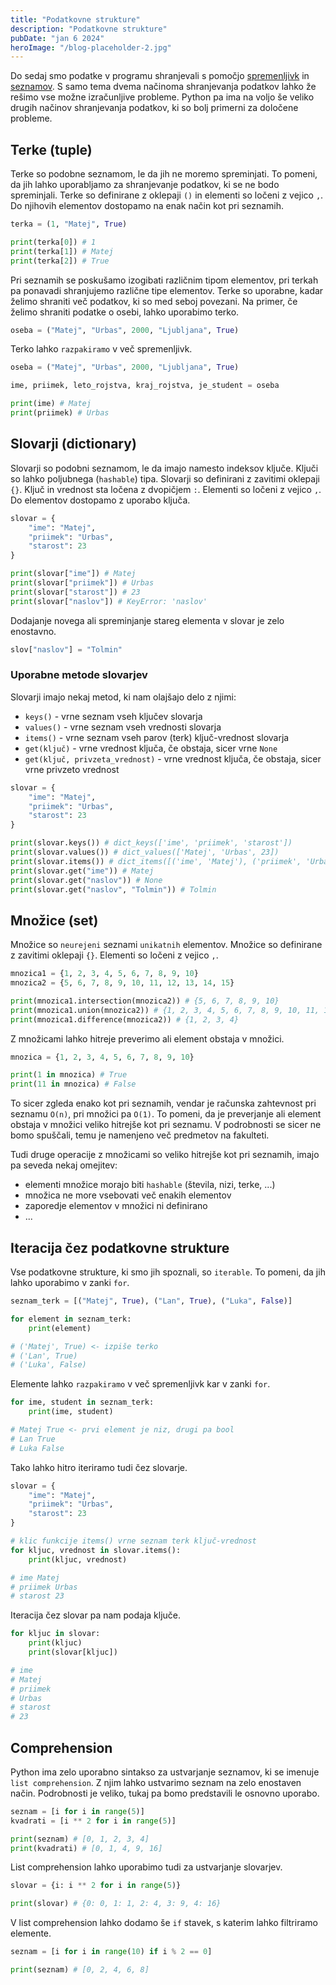 ```yaml
---
title: "Podatkovne strukture"
description: "Podatkovne strukture"
pubDate: "jan 6 2024"
heroImage: "/blog-placeholder-2.jpg"
---
```


Do sedaj smo podatke v programu shranjevali s pomočjo [spremenljivk](/blog/osnove-pythona/) in [seznamov](/blog/seznami). S samo tema dvema načinoma shranjevanja podatkov lahko že rešimo vse možne izračunljive probleme. Python pa ima na voljo še veliko drugih načinov shranjevanja podatkov, ki so bolj primerni za določene probleme.

## Terke (tuple)

Terke so podobne seznamom, le da jih ne moremo spreminjati. To pomeni, da jih lahko uporabljamo za shranjevanje podatkov, ki se ne bodo spreminjali. Terke so definirane z oklepaji `()` in elementi so ločeni z vejico `,`. Do njihovih elementov dostopamo na enak način kot pri seznamih.

```python
terka = (1, "Matej", True)

print(terka[0]) # 1
print(terka[1]) # Matej
print(terka[2]) # True
```

Pri seznamih se poskušamo izogibati različnim tipom elementov, pri terkah pa ponavadi shranjujemo različne tipe elementov. Terke so uporabne, kadar želimo shraniti več podatkov, ki so med seboj povezani. Na primer, če želimo shraniti podatke o osebi, lahko uporabimo terko.

```python
oseba = ("Matej", "Urbas", 2000, "Ljubljana", True)
```

Terko lahko `razpakiramo` v več spremenljivk.

```python
oseba = ("Matej", "Urbas", 2000, "Ljubljana", True)

ime, priimek, leto_rojstva, kraj_rojstva, je_student = oseba

print(ime) # Matej
print(priimek) # Urbas
```

## Slovarji (dictionary)

Slovarji so podobni seznamom, le da imajo namesto indeksov ključe. Ključi so lahko poljubnega (`hashable`) tipa. Slovarji so definirani z zavitimi oklepaji `{}`. Ključ in vrednost sta ločena z dvopičjem `:`. Elementi so ločeni z vejico `,`. Do elementov dostopamo z uporabo ključa.

```python
slovar = {
    "ime": "Matej",
    "priimek": "Urbas",
    "starost": 23
}

print(slovar["ime"]) # Matej
print(slovar["priimek"]) # Urbas
print(slovar["starost"]) # 23
print(slovar["naslov"]) # KeyError: 'naslov'
```

Dodajanje novega ali spreminjanje stareg elementa v slovar je zelo enostavno.

```python
slov["naslov"] = "Tolmin"
```

### Uporabne metode slovarjev

Slovarji imajo nekaj metod, ki nam olajšajo delo z njimi:

-   `keys()` - vrne seznam vseh ključev slovarja
-   `values()` - vrne seznam vseh vrednosti slovarja
-   `items()` - vrne seznam vseh parov (terk) ključ-vrednost slovarja
-   `get(ključ)` - vrne vrednost ključa, če obstaja, sicer vrne `None`
-   `get(ključ, privzeta_vrednost)` - vrne vrednost ključa, če obstaja, sicer vrne privzeto vrednost

```python
slovar = {
    "ime": "Matej",
    "priimek": "Urbas",
    "starost": 23
}

print(slovar.keys()) # dict_keys(['ime', 'priimek', 'starost'])
print(slovar.values()) # dict_values(['Matej', 'Urbas', 23])
print(slovar.items()) # dict_items([('ime', 'Matej'), ('priimek', 'Urbas'), ('starost', 23)])
print(slovar.get("ime")) # Matej
print(slovar.get("naslov")) # None
print(slovar.get("naslov", "Tolmin")) # Tolmin
```

## Množice (set)

Množice so `neurejeni` seznami `unikatnih` elementov. Množice so definirane z zavitimi oklepaji `{}`. Elementi so ločeni z vejico `,`.

```python
mnozica1 = {1, 2, 3, 4, 5, 6, 7, 8, 9, 10}
mnozica2 = {5, 6, 7, 8, 9, 10, 11, 12, 13, 14, 15}

print(mnozica1.intersection(mnozica2)) # {5, 6, 7, 8, 9, 10}
print(mnozica1.union(mnozica2)) # {1, 2, 3, 4, 5, 6, 7, 8, 9, 10, 11, 12, 13, 14}
print(mnozica1.difference(mnozica2)) # {1, 2, 3, 4}
```

Z množicami lahko hitreje preverimo ali element obstaja v množici.

```python
mnozica = {1, 2, 3, 4, 5, 6, 7, 8, 9, 10}

print(1 in mnozica) # True
print(11 in mnozica) # False
```

To sicer zgleda enako kot pri seznamih, vendar je računska zahtevnost pri seznamu `O(n)`, pri množici pa `O(1)`. To pomeni, da je preverjanje ali element obstaja v množici veliko hitrejše kot pri seznamu. V podrobnosti se sicer ne bomo spuščali, temu je namenjeno več predmetov na fakulteti.

Tudi druge operacije z množicami so veliko hitrejše kot pri seznamih, imajo pa seveda nekaj omejitev:

-   elementi množice morajo biti `hashable` (števila, nizi, terke, ...)
-   množica ne more vsebovati več enakih elementov
-   zaporedje elementov v množici ni definirano
-   ...

## Iteracija čez podatkovne strukture

Vse podatkovne strukture, ki smo jih spoznali, so `iterable`. To pomeni, da jih lahko uporabimo v zanki `for`.

```python
seznam_terk = [("Matej", True), ("Lan", True), ("Luka", False)]

for element in seznam_terk:
    print(element)

# ('Matej', True) <- izpiše terko
# ('Lan', True)
# ('Luka', False)
```

Elemente lahko `razpakiramo` v več spremenljivk kar v zanki `for`.

```python
for ime, student in seznam_terk:
    print(ime, student)

# Matej True <- prvi element je niz, drugi pa bool
# Lan True
# Luka False
```

Tako lahko hitro iteriramo tudi čez slovarje.

```python
slovar = {
    "ime": "Matej",
    "priimek": "Urbas",
    "starost": 23
}

# klic funkcije items() vrne seznam terk ključ-vrednost
for kljuc, vrednost in slovar.items():
    print(kljuc, vrednost)

# ime Matej
# priimek Urbas
# starost 23
```

Iteracija čez slovar pa nam podaja ključe.

```python
for kljuc in slovar:
    print(kljuc)
    print(slovar[kljuc])

# ime
# Matej
# priimek
# Urbas
# starost
# 23
```

## Comprehension

Python ima zelo uporabno sintakso za ustvarjanje seznamov, ki se imenuje `list comprehension`. Z njim lahko ustvarimo seznam na zelo enostaven način. Podrobnosti je veliko, tukaj pa bomo predstavili le osnovno uporabo.

```python
seznam = [i for i in range(5)]
kvadrati = [i ** 2 for i in range(5)]

print(seznam) # [0, 1, 2, 3, 4]
print(kvadrati) # [0, 1, 4, 9, 16]
```

List comprehension lahko uporabimo tudi za ustvarjanje slovarjev.

```python
slovar = {i: i ** 2 for i in range(5)}

print(slovar) # {0: 0, 1: 1, 2: 4, 3: 9, 4: 16}
```

V list comprehension lahko dodamo še `if` stavek, s katerim lahko filtriramo elemente.

```python
seznam = [i for i in range(10) if i % 2 == 0]

print(seznam) # [0, 2, 4, 6, 8]
```
